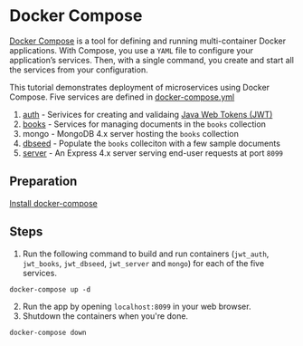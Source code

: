 # Docker Compose
[Docker Compose](https://docs.docker.com/compose/) is a tool for defining and running multi-container Docker applications. With Compose, you use a `YAML` file to configure your application’s services. Then, with a single command, you create and start all the services from your configuration.

This tutorial demonstrates deployment of microservices using Docker Compose.  Five services are defined in [docker-compose.yml](docker-compose.yml)
1. [auth](auth/) - Serivices for creating and validaing [Java Web Tokens (JWT)](https://jwt.io)
1. [books](books/) - Services for managing documents in the `books` collection
1. mongo - MongoDB 4.x server hosting the `books` collection
1. [dbseed](dbseed/) - Populate the `books` colleciton with a few sample documents
1. [server](server/) - An Express 4.x server serving end-user requests at port `8099`

## Preparation
[Install docker-compose](https://docs.docker.com/compose/install/)

## Steps
1. Run the following command to build and run containers (`jwt_auth`, `jwt_books`, `jwt_dbseed`, `jwt_server` and `mongo`) for each of the five services.
```
docker-compose up -d
```
2. Run the app by opening `localhost:8099` in your web browser.
3. Shutdown the containers when you're done.
```
docker-compose down
```
